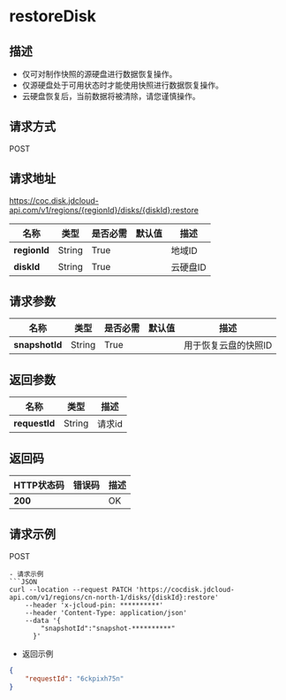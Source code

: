 # restoreDisk


## 描述
-   仅可对制作快照的源硬盘进行数据恢复操作。
-   仅源硬盘处于可用状态时才能使用快照进行数据恢复操作。
-   云硬盘恢复后，当前数据将被清除，请您谨慎操作。


## 请求方式
POST

## 请求地址
https://coc.disk.jdcloud-api.com/v1/regions/{regionId}/disks/{diskId}:restore

|名称|类型|是否必需|默认值|描述|
|---|---|---|---|---|
|**regionId**|String|True| |地域ID|
|**diskId**|String|True| |云硬盘ID|

## 请求参数
|名称|类型|是否必需|默认值|描述|
|---|---|---|---|---|
|**snapshotId**|String|True| |用于恢复云盘的快照ID|


## 返回参数
|名称|类型|描述|
|---|---|---|
|**requestId**|String|请求id|


## 返回码
|HTTP状态码|错误码|描述|
|---|---|---|
|**200**||OK|

## 请求示例
POST
```
- 请求示例
```JSON
curl --location --request PATCH 'https://cocdisk.jdcloud-api.com/v1/regions/cn-north-1/disks/{diskId}:restore' 
    --header 'x-jcloud-pin: **********' 
    --header 'Content-Type: application/json' 
    --data '{
        "snapshotId":"snapshot-**********"
      }'
```
- 返回示例
```JSON
{
    "requestId": "6ckpixh75n"
}
```

```
